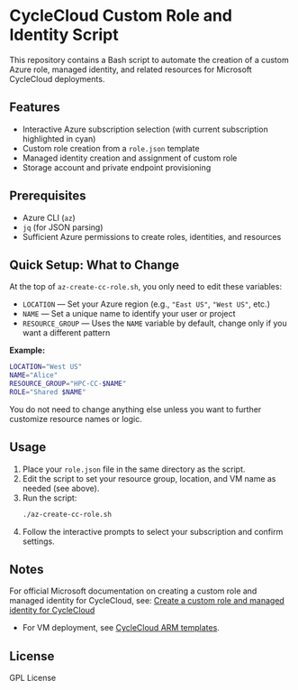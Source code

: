 # CycleCloud Custom Role and Identity Script

This repository contains a Bash script to automate the creation of a custom Azure role, managed identity, and related resources for Microsoft CycleCloud deployments.

## Features
- Interactive Azure subscription selection (with current subscription highlighted in cyan)
- Custom role creation from a `role.json` template
- Managed identity creation and assignment of custom role
- Storage account and private endpoint provisioning

## Prerequisites
- Azure CLI (`az`)
- `jq` (for JSON parsing)
- Sufficient Azure permissions to create roles, identities, and resources


## Quick Setup: What to Change
At the top of `az-create-cc-role.sh`, you only need to edit these variables:

- `LOCATION` — Set your Azure region (e.g., `"East US"`, `"West US"`, etc.)
- `NAME` — Set a unique name to identify your user or project
- `RESOURCE_GROUP` — Uses the `NAME` variable by default, change only if you want a different pattern

**Example:**
```bash
LOCATION="West US"
NAME="Alice"
RESOURCE_GROUP="HPC-CC-$NAME"
ROLE="Shared $NAME"
```

You do not need to change anything else unless you want to further customize resource names or logic.

## Usage
1. Place your `role.json` file in the same directory as the script.
2. Edit the script to set your resource group, location, and VM name as needed (see above).
3. Run the script:
   ```bash
   ./az-create-cc-role.sh
   ```
4. Follow the interactive prompts to select your subscription and confirm settings.

## Notes
 For official Microsoft documentation on creating a custom role and managed identity for CycleCloud, see: [Create a custom role and managed identity for CycleCloud](https://learn.microsoft.com/en-us/azure/cyclecloud/how-to/managed-identities?view=cyclecloud-8)
- For VM deployment, see [CycleCloud ARM templates](https://github.com/CycleCloudCommunity/cyclecloud_arm).

## License
GPL License
